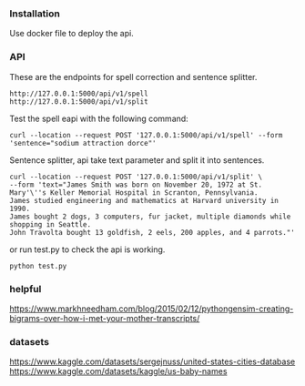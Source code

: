 ### Installation
Use docker file to deploy the api.

### API
These are the endpoints for spell correction and sentence splitter.

```text
http://127.0.0.1:5000/api/v1/spell
http://127.0.0.1:5000/api/v1/split
```

Test the spell eapi with the following command:
```shell
curl --location --request POST '127.0.0.1:5000/api/v1/spell' --form 'sentence="sodium attraction dorce"'
```

Sentence splitter, api take text parameter and split it into sentences.
```shell
curl --location --request POST '127.0.0.1:5000/api/v1/split' \
--form 'text="James Smith was born on November 20, 1972 at St. Mary'\''s Keller Memorial Hospital in Scranton, Pennsylvania.
James studied engineering and mathematics at Harvard university in 1990.
James bought 2 dogs, 3 computers, fur jacket, multiple diamonds while shopping in Seattle.
John Travolta bought 13 goldfish, 2 eels, 200 apples, and 4 parrots."'
```

or run test.py to check the api is working.
```shell
python test.py
```


### helpful
https://www.markhneedham.com/blog/2015/02/12/pythongensim-creating-bigrams-over-how-i-met-your-mother-transcripts/

### datasets
https://www.kaggle.com/datasets/sergejnuss/united-states-cities-database
https://www.kaggle.com/datasets/kaggle/us-baby-names